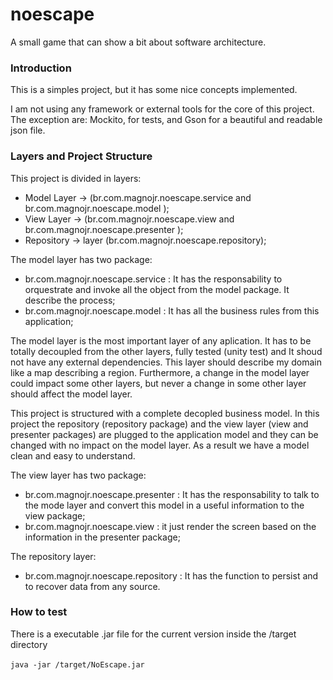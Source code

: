 # noescape
A small game that can show a bit about software architecture.

### Introduction

This is a simples project, but it has some nice concepts implemented. 

I am not using any framework or external tools for the core of this project. The exception are: Mockito, for tests, and Gson for a beautiful and readable json file.

### Layers and Project Structure

This project is divided in layers:
 * Model Layer -> (br.com.magnojr.noescape.service and br.com.magnojr.noescape.model );
 * View Layer -> (br.com.magnojr.noescape.view and br.com.magnojr.noescape.presenter );
 * Repository -> layer (br.com.magnojr.noescape.repository);

The model layer has two package:
 * br.com.magnojr.noescape.service : It has the responsability to orquestrate and invoke all the object from the model package. It describe the process;
 * br.com.magnojr.noescape.model : It has all the business rules from this application;

The model layer is the most important layer of any aplication. It has to be totally decoupled from the other layers, fully tested (unity test) and It shoud not have any external dependencies. This layer should describe my domain like a map describing a region. Furthermore,  a change in the model layer could impact some other layers, but never a change in some other layer should affect the model layer.

This project is structured with a complete decopled business model. 
In this project the repository (repository package) and the view layer (view and presenter packages) are plugged to the application model and they can be changed with no impact on the model layer. As a result we have a model clean and easy to understand.

The view layer has two package: 
  * br.com.magnojr.noescape.presenter : It has the responsability to talk to the mode layer and convert this model in a useful information to the view package;
  * br.com.magnojr.noescape.view : it just render the screen based on the information in the presenter package;

The repository layer:
  * br.com.magnojr.noescape.repository : It has the function to persist and to recover data from any source.
  
### How to test

There is a executable .jar file for the current version inside the /target directory


``` java -jar /target/NoEscape.jar ```
  
  
  
